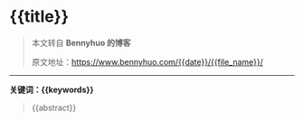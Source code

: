 
# {{title}}

>本文转自 **Bennyhuo 的博客**
>
>原文地址：https://www.bennyhuo.com/{{date}}/{{file_name}}/

---

**关键词：{{keywords}}**

> {{abstract}} 

